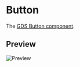 Button
======

The [GDS Button component].


Preview
-------

![Preview][Preview]


[GDS Button component]: https://design-system.service.gov.uk/components/button/
[Preview]: ../../__image_snapshots__/storyshots-itest-ts-image-storyshots-components-button-standard-1-snap.png
